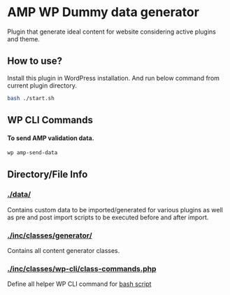 # AMP WP Dummy data generator
Plugin that generate ideal content for website considering active plugins and theme.

## How to use?
Install this plugin in WordPress installation. And run below command from current plugin directory.

```bash
bash ./start.sh
```

## WP CLI Commands

#### To send AMP validation data.
```bash
wp amp-send-data
```

## Directory/File Info

### [./data/](./data)
Contains custom data to be imported/generated for various plugins as well as
pre and post import scripts to be executed before and after import.

### [./inc/classes/generator/](./inc/classes/generator/)
Contains all content generator classes.

### [./inc/classes/wp-cli/class-commands.php](./inc/classes/wp-cli/class-commands.php)
Define all helper WP CLI command for [bash script](./start.sh)
